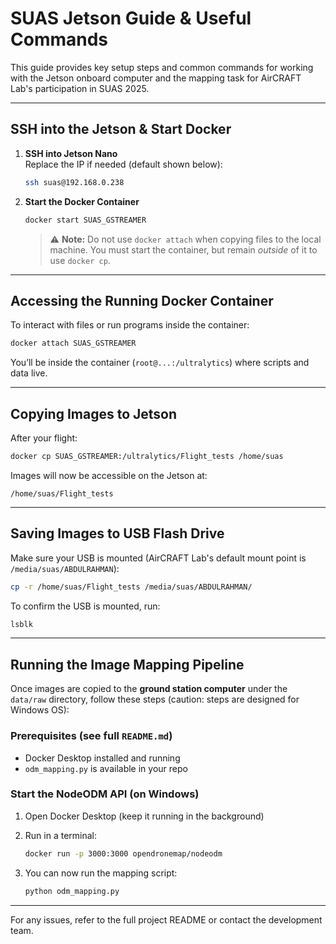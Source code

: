 
# SUAS Jetson Guide & Useful Commands

This guide provides key setup steps and common commands for working with the Jetson onboard computer and the mapping task for AirCRAFT Lab's participation in SUAS 2025.

---

##  SSH into the Jetson & Start Docker

1. **SSH into Jetson Nano**  
   Replace the IP if needed (default shown below):
   ```bash
   ssh suas@192.168.0.238
   ```

2. **Start the Docker Container**  
   ```bash
   docker start SUAS_GSTREAMER
   ```
   > ⚠️ **Note:** Do not use `docker attach` when copying files to the local machine. You must start the container, but remain *outside* of it to use `docker cp`.

---

##  Accessing the Running Docker Container
To interact with files or run programs inside the container:
   ```bash
   docker attach SUAS_GSTREAMER
   ```
You’ll be inside the container (`root@...:/ultralytics`) where scripts and data live.

---

##  Copying Images to Jetson

After your flight:
```bash
docker cp SUAS_GSTREAMER:/ultralytics/Flight_tests /home/suas
```

Images will now be accessible on the Jetson at:
```
/home/suas/Flight_tests
```

---

##  Saving Images to USB Flash Drive

Make sure your USB is mounted (AirCRAFT Lab's default mount point is `/media/suas/ABDULRAHMAN`):
```bash
cp -r /home/suas/Flight_tests /media/suas/ABDULRAHMAN/
```

To confirm the USB is mounted, run:
```bash
lsblk
```

---

##  Running the Image Mapping Pipeline

Once images are copied to the **ground station computer** under the `data/raw` directory, follow these steps (caution: steps are designed for Windows OS):

###  Prerequisites (see full `README.md`)
- Docker Desktop installed and running  
- `odm_mapping.py` is available in your repo

###  Start the NodeODM API (on Windows)

1. Open Docker Desktop (keep it running in the background)
2. Run in a terminal:
   ```bash
   docker run -p 3000:3000 opendronemap/nodeodm
   ```
   
3. You can now run the mapping script:
   ```bash
   python odm_mapping.py
   ```

---

For any issues, refer to the full project README or contact the development team.
```
